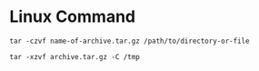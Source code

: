 # Linux Command


```
tar -czvf name-of-archive.tar.gz /path/to/directory-or-file
```




```
tar -xzvf archive.tar.gz -C /tmp
```